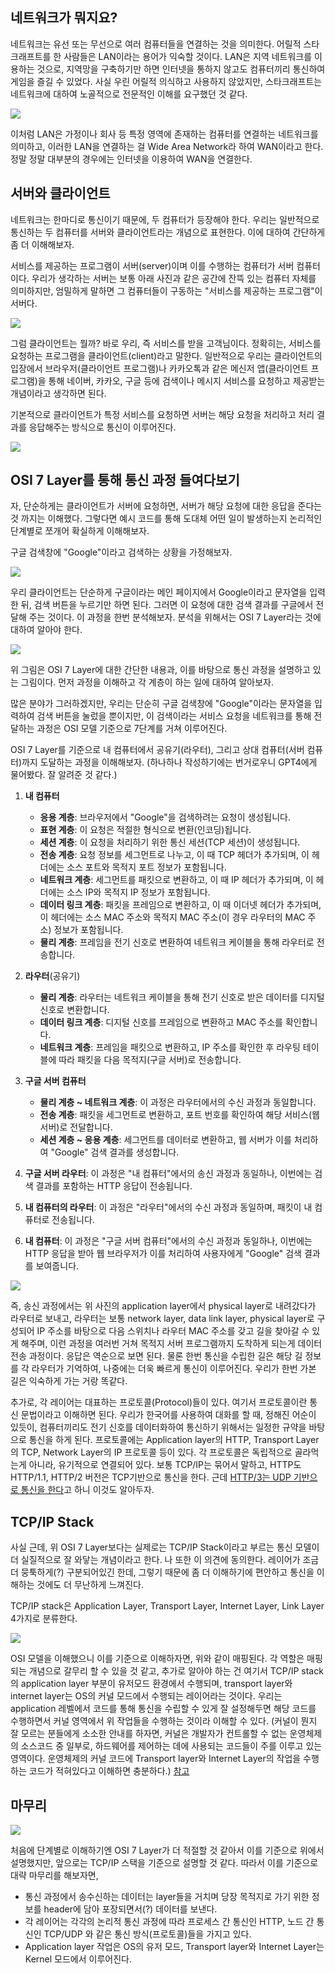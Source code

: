 ## 네트워크가 뭐지요?

네트워크는 유선 또는 무선으로 여러 컴퓨터들을 연결하는 것을 의미한다. 어릴적 스타크래프트를 한 사람들은 LAN이라는 용어가 익숙할 것이다. LAN은 지역 네트워크를 이용하는 것으로, 지역망을 구축하기만 하면 인터넷을 통하지 않고도 컴퓨터끼리 통신하여 게임을 즐길 수 있었다. 사실 우린 어릴적 의식하고 사용하지 않았지만, 스타크래프트는 네트워크에 대하여 노골적으로 전문적인 이해를 요구했던 것 같다.

![](https://img1.daumcdn.net/thumb/R1280x0.fjpg/?fname=http://t1.daumcdn.net/brunch/service/user/cTd9/image/bkGwRJIhnIBOJ4tngA3k7LSVgos.jpg)

이처럼 LAN은 가정이나 회사 등 특정 영역에 존재하는 컴퓨터를 연결하는 네트워크를 의미하고, 이러한 LAN을 연결하는 걸 Wide Area Network라 하여 WAN이라고 한다. 정말 정말 대부분의 경우에는 인터넷을 이용하여 WAN을 연결한다.

## 서버와 클라이언트

네트워크는 한마디로 통신이기 때문에, 두 컴퓨터가 등장해야 한다. 우리는 일반적으로 통신하는 두 컴퓨터를 서버와 클라이언트라는 개념으로 표현한다. 이에 대하여 간단하게 좀 더 이해해보자. 

서비스를 제공하는 프로그램이 서버(server)이며 이를 수행하는 컴퓨터가 서버 컴퓨터이다. 우리가 생각하는 서버는 보통 아래 사진과 같은 공간에 잔뜩 있는 컴퓨터 자체를 의미하지만, 엄밀하게 말하면 그 컴퓨터들이 구동하는 "서비스를 제공하는 프로그램"이 서버다.

![](https://cdn.mos.cms.futurecdn.net/b651993fc051d5c7706386838b1559c6.jpeg)

그럼 클라이언트는 뭘까? 바로 우리, 즉 서비스를 받을 고객님이다. 정확히는, 서비스를 요청하는 프로그램을 클라이언트(client)라고 말한다. 일반적으로 우리는 클라이언트의 입장에서 브라우저(클라이언트 프로그램)나 카카오톡과 같은 메신저 앱(클라이언트 프로그램)을 통해 네이버, 카카오, 구글 등에 검색이나 메시지 서비스를 요청하고 제공받는 개념이라고 생각하면 된다.

기본적으로 클라이언트가 특정 서비스를 요청하면 서버는 해당 요청을 처리하고 처리 결과를 응답해주는 방식으로 통신이 이루어진다.

![](https://upload.wikimedia.org/wikipedia/commons/thumb/c/c9/Client-server-model.svg/1200px-Client-server-model.svg.png)

## OSI 7 Layer를 통해 통신 과정 들여다보기

자, 단순하게는 클라이언트가 서버에 요청하면, 서버가 해당 요청에 대한 응답을 준다는 것 까지는 이해했다. 그렇다면 예시 코드를 통해 도대체 어떤 일이 발생하는지 논리적인 단계별로 쪼개어 확실하게 이해해보자.

구글 검색창에 "Google"이라고 검색하는 상황을 가정해보자.

![](https://upload.wikimedia.org/wikipedia/en/8/87/Google_Search_error_of_January_31%2C_2009.png)

우리 클라이언트는 단순하게 구글이라는 메인 페이지에서 Google이라고 문자열을 입력한 뒤, 검색 버튼을 누르기만 하면 된다. 그러면 이 요청에 대한 검색 결과를 구글에서 전달해 주는 것이다. 이 과정을 한번 분석해보자. 분석을 위해서는 OSI 7 Layer라는 것에 대하여 알아야 한다.

![](https://miro.medium.com/v2/da:true/resize:fit:853/1*7yPBGx_K8GymgeGfzhfznA.gif)

위 그림은 OSI 7 Layer에 대한 간단한 내용과, 이를 바탕으로 통신 과정을 설명하고 있는 그림이다. 먼저 과정을 이해하고 각 계층이 하는 일에 대하여 알아보자.

많은 분야가 그러하겠지만, 우리는 단순히 구글 검색창에 "Google"이라는 문자열을 입력하여 검색 버튼을 눌렀을 뿐이지만, 이 검색이라는 서비스 요청을 네트워크를 통해 전달하는 과정은 OSI 모델 기준으로 7단계를 거쳐 이루어진다.

OSI 7 Layer를 기준으로 내 컴퓨터에서 공유기(라우터), 그리고 상대 컴퓨터(서버 컴퓨터)까지 도달하는 과정을 이해해보자. (하나하나 작성하기에는 번거로우니 GPT4에게 물어봤다. 잘 알려준 것 같다.)

1. **내 컴퓨터**
    - **응용 계층**: 브라우저에서 "Google"을 검색하려는 요청이 생성됩니다.
    - **표현 계층**: 이 요청은 적절한 형식으로 변환(인코딩)됩니다.
    - **세션 계층**: 이 요청을 처리하기 위한 통신 세션(TCP 세션)이 생성됩니다.
    - **전송 계층**: 요청 정보를 세그먼트로 나누고, 이 때 TCP 헤더가 추가되며, 이 헤더에는 소스 포트와 목적지 포트 정보가 포함됩니다.
    - **네트워크 계층**: 세그먼트를 패킷으로 변환하고, 이 때 IP 헤더가 추가되며, 이 헤더에는 소스 IP와 목적지 IP 정보가 포함됩니다.
    - **데이터 링크 계층**: 패킷을 프레임으로 변환하고, 이 때 이더넷 헤더가 추가되며, 이 헤더에는 소스 MAC 주소와 목적지 MAC 주소(이 경우 라우터의 MAC 주소) 정보가 포함됩니다.
    - **물리 계층**: 프레임을 전기 신호로 변환하여 네트워크 케이블을 통해 라우터로 전송합니다.
2. **라우터**(공유기)
    - **물리 계층**: 라우터는 네트워크 케이블을 통해 전기 신호로 받은 데이터를 디지털 신호로 변환합니다.
    - **데이터 링크 계층**: 디지털 신호를 프레임으로 변환하고 MAC 주소를 확인합니다.
    - **네트워크 계층**: 프레임을 패킷으로 변환하고, IP 주소를 확인한 후 라우팅 테이블에 따라 패킷을 다음 목적지(구글 서버)로 전송합니다.
3. **구글 서버 컴퓨터**
    - **물리 계층 ~ 네트워크 계층**: 이 과정은 라우터에서의 수신 과정과 동일합니다.
    - **전송 계층**: 패킷을 세그먼트로 변환하고, 포트 번호를 확인하여 해당 서비스(웹 서버)로 전달합니다.
    - **세션 계층 ~ 응용 계층**: 세그먼트를 데이터로 변환하고, 웹 서버가 이를 처리하여 "Google" 검색 결과를 생성합니다.
4. **구글 서버 라우터**: 이 과정은 "내 컴퓨터"에서의 송신 과정과 동일하나, 이번에는 검색 결과를 포함하는 HTTP 응답이 전송됩니다.
    
5. **내 컴퓨터의 라우터**: 이 과정은 "라우터"에서의 수신 과정과 동일하며, 패킷이 내 컴퓨터로 전송됩니다.
    
6. **내 컴퓨터**: 이 과정은 "구글 서버 컴퓨터"에서의 수신 과정과 동일하나, 이번에는 HTTP 응답을 받아 웹 브라우저가 이를 처리하여 사용자에게 "Google" 검색 결과를 보여줍니다.

![](https://miro.medium.com/v2/resize:fit:828/format:webp/0*bcvf3Aqz0Ljxx8rL)

즉, 송신 과정에서는 위 사진의 application layer에서 physical layer로 내려갔다가 라우터로 보내고, 라우터는 보통 network layer, data link layer, physical layer로 구성되어 IP 주소를 바탕으로 다음 스위치나 라우터 MAC 주소를 갖고 길을 찾아갈 수 있게 해주며, 이런 과정을 여러번 거쳐 목적지 서버 프로그램까지 도착하게 되는게 데이터 전송 과정이다. 응답은 역순으로 보면 된다. 물론 한번 통신을 수립한 길은 해당 길 정보를 각 라우터가 기억하여, 나중에는 더욱 빠르게 통신이 이루어진다. 우리가 한번 가본 길은 익숙하게 가는 거랑 똑같다.

추가로, 각 레이어는 대표하는 프로토콜(Protocol)들이 있다. 여기서 프로토콜이란 통신 문법이라고 이해하면 된다. 우리가 한국어를 사용하여 대화를 할 때, 정해진 어순이 있듯이, 컴퓨터끼리도 전기 신호를 데이터화하여 통신하기 위해서는 일정한 규약을 바탕으로 통신을 하게 된다. 프로토콜에는 Application layer의 HTTP, Transport Layer의 TCP, Network Layer의 IP 프로토콜 등이 있다. 각 프로토콜은 독립적으로 골라먹는게 아니라, 유기적으로 연결되어 있다. 보통 TCP/IP는 묶어서 말하고, HTTP도 HTTP/1.1, HTTP/2 버전은 TCP기반으로 통신을 한다. 근데 [HTTP/3는 UDP 기반으로 통신을 한다](https://easy-code-yo.tistory.com/80)고 하니 이것도 알아두자. 

## TCP/IP Stack

사실 근데, 위 OSI 7 Layer보다는 실제로는 TCP/IP Stack이라고 부르는 통신 모델이 더 실질적으로 잘 와닿는 개념이라고 한다. 나 또한 이 의견에 동의한다. 레이어가 조금 더 뭉툭하게(?) 구분되어있긴 한데, 그렇기 때문에 좀 더 이해하기에 편안하고 통신을 이해하는 것에도 더 무난하게 느껴진다.

TCP/IP stack은 Application Layer, Transport Layer, Internet Layer, Link Layer 4가지로 분류한다. 

![](https://cheapsslsecurity.com/blog/wp-content/uploads/2022/06/tcp-ip-model-vs-osi.png)

OSI 모델을 이해했으니 이를 기준으로 이해하자면, 위와 같이 매핑된다. 각 역할은 매핑되는 개념으로 갈무리 할 수 있을 것 같고, 추가로 알아야 하는 건 여기서 TCP/IP stack의 application layer 부분이 유저모드 환경에서 수행되며, transport layer와 internet layer는 OS의 커널 모드에서 수행되는 레이어라는 것이다. 우리는 application 레벨에서 코드를 통해 통신을 수립할 수 있게 잘 설정해두면 해당 코드를 수행하면서 커널 영역에서 위 작업들을 수행하는 것이라 이해할 수 있다. (커널이 뭔지 잘 모르는 분들에게 소소한 안내를 하자면, 커널은 개발자가 컨트롤할 수 없는 운영체제의 소스코드 중 일부로, 하드웨어를 제어하는 데에 사용되는 코드들이 주를 이루고 있는 영역이다. 운영체제의 커널 코드에 Transport layer와 Internet Layer의 작업을 수행하는 코드가 적혀있다고 이해하면 충분하다.) [참고](https://brewagebear.github.io/linux-kernel-internal-3/)

## 마무리

![](https://miro.medium.com/v2/resize:fit:1080/1*tLGstBS1gwa2IkoQCIICqA.gif)

처음에 단계별로 이해하기엔 OSI 7 Layer가 더 적절할 것 같아서 이를 기준으로 위에서 설명했지만, 앞으로는 TCP/IP 스택을 기준으로 설명할 것 같다. 따라서 이를 기준으로 대략 마무리를 해보자면,

- 통신 과정에서 송수신하는 데이터는 layer들을 거치며 당장 목적지로 가기 위한 정보를 header에 담아 포장되면서(?) 데이터를 보낸다.
- 각 레이어는 각각의 논리적 통신 과정에 따라 프로세스 간 통신인 HTTP, 노드 간 통신인 TCP/UDP 와 같은 통신 방식(프로토콜)들을 가지고 있다.
- Application layer 작업은 OS의 유저 모드, Transport layer와 Internet Layer는 Kernel 모드에서 이루어진다.
